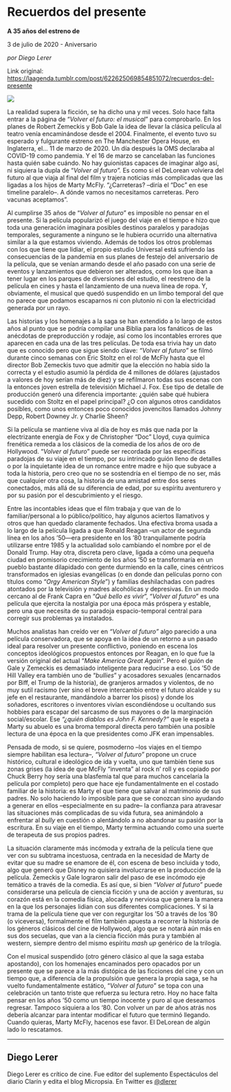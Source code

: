 # Recuerdos del presente

**A 35 años del estreno de**

3 de julio de 2020 - Aniversario

_por Diego Lerer_

Link original: https://laagenda.tumblr.com/post/622625069854851072/recuerdos-del-presente

![](https://64.media.tumblr.com/acbf71cae9f4be0bc155f77640665172/bf9f415f3909e8dd-95/s500x750/57a44be2aea9cff25295b438206e949371d56615.jpg)


La realidad supera la ficción, se ha dicho una y mil veces. Solo hace falta entrar a la página de “*Volver el futuro: el musical*” para comprobarlo. En los planes de Robert Zemeckis y Bob Gale la idea de llevar la clásica película al teatro venía encaminándose desde el 2004. Finalmente, el evento tuvo su esperado y fulgurante estreno en The Manchester Opera House, en Inglaterra, el… 11 de marzo de 2020. Un día después la OMS declaraba al COVID-19 como pandemia. Y el 16 de marzo se cancelaban las funciones hasta quién sabe cuándo. No hay guionistas capaces de imaginar algo así, ni siquiera la dupla de “*Volver al futuro”.* Es como si el DeLorean volviera del futuro al que viaja al final del film y trajera noticias más complicadas que las ligadas a los hijos de Marty McFly. “¿Carreteras? –diría el “Doc” en ese timeline paralelo–. A dónde vamos no necesitamos carreteras. Pero vacunas aceptamos”.

Al cumplirse 35 años de “*Volver al futuro*” es imposible no pensar en el presente. Si la película popularizó el juego del viaje en el tiempo e hizo que toda una generación imaginara posibles destinos paralelos y paradojas temporales, seguramente a ninguno se le hubiera ocurrido una alternativa similar a la que estamos viviendo. Además de todos los otros problemas con los que tiene que lidiar, el propio estudio Universal está sufriendo las consecuencias de la pandemia en sus planes de festejo del aniversario de la película, que se venían armando desde el año pasado con una serie de eventos y lanzamientos que debieron ser alterados, como los que iban a tener lugar en los parques de diversiones del estudio, el reestreno de la película en cines y hasta el lanzamiento de una nueva línea de ropa. Y, obviamente, el musical que quedó suspendido en un limbo temporal del que no parece que podamos escaparnos ni con plutonio ni con la electricidad generada por un rayo.

Las historias y los homenajes a la saga se han extendido a lo largo de estos años al punto que se podría compilar una Biblia para los fanáticos de las anécdotas de preproducción y rodaje, así como los incontables errores que aparecen en cada una de las tres películas. De toda esa trivia hay un dato que es conocido pero que sigue siendo clave: *“Volver al futuro”* se filmó durante cinco semanas con Eric Stoltz en el rol de McFly hasta que el director Bob Zemeckis tuvo que admitir que la elección no había sido la correcta y el estudio asumió la pérdida de 4 millones de dólares (ajustados a valores de hoy serían más de diez) y se refilmaron todas sus escenas con la entonces joven estrella de televisión Michael J. Fox. Ese tipo de detalle de producción generó una diferencia importante: ¿quién sabe qué hubiera sucedido con Stoltz en el papel principal? ¿O con algunos otros candidatos posibles, como unos entonces poco conocidos jovencitos llamados Johnny Depp, Robert Downey Jr. y Charlie Sheen?

Si la película se mantiene viva al día de hoy es más que nada por la electrizante energía de Fox y de Christopher “Doc” Lloyd, cuya química frenética remeda a los clásicos de la comedia de los años de oro de Hollywood. “*Volver al futuro*” puede ser recordada por las específicas paradojas de su viaje en el tiempo, por su intrincado guión lleno de detalles o por la inquietante idea de un romance entre madre e hijo que subyace a toda la historia, pero creo que no se sostendría en el tiempo de no ser, más que cualquier otra cosa, la historia de una amistad entre dos seres conectados, más allá de su diferencia de edad, por su espíritu aventurero y por su pasión por el descubrimiento y el riesgo.

Entre las incontables ideas que el film trabaja y que van de lo familiar/personal a lo público/político, hay algunos aciertos llamativos y otros que han quedado claramente fechados. Una efectiva broma usada a lo largo de la película ligada a que Ronald Reagan –un actor de segunda línea en los años ’50—era presidente en los ’80 tranquilamente podría utilizarse entre 1985 y la actualidad solo cambiando el nombre por el de Donald Trump. Hay otra, discreta pero clave, ligada a cómo una pequeña ciudad en promisorio crecimiento de los años ’50 se transformaría en un pueblo bastante dilapidado con gente durmiendo en la calle, cines céntricos transformados en iglesias evangélicas (o en donde dan películas porno con títulos como “*Orgy American Style*”) y familias deshilachadas con padres atontados por la televisión y madres alcohólicas y depresivas. En un modo cercano al de Frank Capra en “*Qué bello es vivir*”, “*Volver al futuro*” es una película que ejercita la nostalgia por una época más próspera y estable, pero una que necesita de su paradoja espacio-temporal central para corregir sus problemas ya instalados.





Muchos analistas han creído ver en *“Volver al futuro”* algo parecido a una película conservadora, que se apoya en la idea de un retorno a un pasado ideal para resolver un presente conflictivo, poniendo en escena los conceptos ideológicos propuestos entonces por Reagan, en lo que fue la versión original del actual “*Make America Great Again*”. Pero el guión de Gale y Zemeckis es demasiado inteligente para reducirse a eso. Los ’50 de Hill Valley era también uno de “*bullies*” y acosadores sexuales (encarnados por Biff, el Trump de la historia), de granjeros armados y violentos, de no muy sutil racismo (ver sino el breve intercambio entre el futuro alcalde y su jefe en el restaurante, mandándolo a barrer los pisos) y donde los soñadores, escritores o inventores vivían escondiéndose u ocultando sus hobbies para escapar del sarcasmo de sus mayores o de la marginación social/escolar. Ese *“¿quién diablos es John F. Kennedy?”* que le espeta a Marty su abuelo es una broma temporal directa pero también una posible lectura de una época en la que presidentes como JFK eran impensables.

Pensada de modo, si se quiere, posmoderno –los viajes en el tiempo siempre habilitan esa lectura–, *“Volver al futuro”* propone un cruce histórico, cultural e ideológico de ida y vuelta, uno que también tiene sus zonas grises (la idea de que McFly “inventa” al rock n’ roll y es copiado por Chuck Berry hoy sería una blasfemia tal que para muchos cancelaría la película por completo) pero que hace eje fundamentalmente en el costado familiar de la historia: es Marty el que tiene que salvar al matrimonio de sus padres. No solo haciendo lo imposible para que se conozcan sino ayudando a generar en ellos –especialmente en su padre– la confianza para atravesar las situaciones más complicadas de su vida futura, sea animándolo a enfrentar al *bully* en cuestión o alentándolo a no abandonar su pasión por la escritura. En su viaje en el tiempo, Marty termina actuando como una suerte de terapeuta de sus propios padres. 

La situación claramente más incómoda y extraña de la película tiene que ver con su subtrama incestuosa, centrada en la necesidad de Marty de evitar que su madre se enamore de él, con escena de beso incluida y todo, algo que generó que Disney no quisiera involucrarse en la producción de la película. Zemeckis y Gale lograron salir del paso de ese incómodo eje temático a través de la comedia. Es así que, si bien *“Volver al futuro”* puede considerarse una película de ciencia ficción y una de acción y aventuras, su corazón está en la comedia física, alocada y nerviosa que genera la manera en la que los personajes lidian con sus diferentes complicaciones. Y si la trama de la película tiene que ver con regurgitar los ’50 a través de los ’80 (o viceversa), formalmente el film también apuesta a recorrer la historia de los géneros clásicos del cine de Hollywood, algo que se notará aún más en sus dos secuelas, que van a la ciencia ficción más pura y también al western, siempre dentro del mismo espíritu *mash up* genérico de la trilogía.

Con el musical suspendido (otro género clásico al que la saga estaba apostando), con los homenajes encaminados pero opacados por un presente que se parece a la más distópica de las ficciones del cine y con un tiempo que, a diferencia de la propulsión que genera la propia saga, se ha vuelto fundamentalmente estático, “*Volver al futuro*” se topa con una celebración un tanto triste que refuerza su lectura retro. Hoy no hace falta pensar en los años ’50 como un tiempo inocente y puro al que deseamos regresar. Tampoco siquiera a los ‘80. Con volver un par de años atrás nos debería alcanzar para intentar modificar el futuro que terminó llegando. Cuando quieras, Marty McFly, hacenos ese favor. El DeLorean de algún lado lo rescatamos. 



---

Diego Lerer
-----------

 Diego Lerer es crítico de cine. Fue editor del suplemento Espectáculos del diario Clarín y edita el blog Micropsia. En Twitter es [@dlerer](https://twitter.com/dlerer) 

